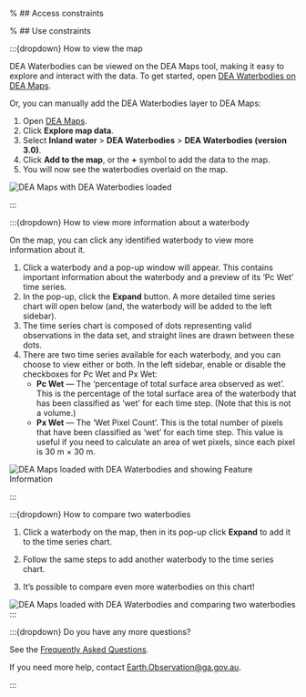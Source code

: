 % ## Access constraints

% ## Use constraints

:::{dropdown} How to view the map

DEA Waterbodies can be viewed on the DEA Maps tool, making it easy to explore and interact with the data. To get started, open [DEA Waterbodies on DEA Maps](https://maps.dea.ga.gov.au/#share=s-gMICb0o03KwPHyXV52ivMtedIrd).

Or, you can manually add the DEA Waterbodies layer to DEA Maps:

1. Open [DEA Maps](https://maps.dea.ga.gov.au).
1. Click **Explore map data**.
1. Select **Inland water** > **DEA Waterbodies** > **DEA Waterbodies (version 3.0)**. 
1. Click **Add to the map**, or the **+** symbol to add the data to the map.
1. You will now see the waterbodies overlaid on the map.

![DEA Maps with DEA Waterbodies loaded](/_files/dea-waterbodies/DEA_Waterbodies_v3.0_overview.jpg)

:::

:::{dropdown} How to view more information about a waterbody

On the map, you can click any identified waterbody to view more information about it.

1. Click a waterbody and a pop-up window will appear. This contains important information about the waterbody and a preview of its ‘Pc Wet’ time series.
1. In the pop-up, click the **Expand** button. A more detailed time series chart will open below (and, the waterbody will be added to the left sidebar).
1. The time series chart is composed of dots representing valid observations in the data set, and straight lines are drawn between these dots.
1. There are two time series available for each waterbody, and you can choose to view either or both. In the left sidebar, enable or disable the checkboxes for Pc Wet and Px Wet:
    * **Pc Wet** &mdash; The ‘percentage of total surface area observed as wet’. This is the percentage of the total surface area of the waterbody that has been classified as ‘wet’ for each time step. (Note that this is not a volume.)
    * **Px Wet** &mdash; The ‘Wet Pixel Count’. This is the total number of pixels that have been classified as ‘wet’ for each time step. This value is useful if you need to calculate an area of wet pixels, since each pixel is 30 m × 30 m.

![DEA Maps loaded with DEA Waterbodies and showing Feature Information](/_files/dea-waterbodies/DEA_Waterbodies_v3.0_user-guide.PNG)

:::

:::{dropdown} How to compare two waterbodies
1) Click a waterbody on the map, then in its pop-up click **Expand** to add it to the time series chart.

2) Follow the same steps to add another waterbody to the time series chart.

3) It’s possible to compare even more waterbodies on this chart!

![DEA Maps loaded with DEA Waterbodies and comparing two waterbodies](/_files/dea-waterbodies/DEA_Waterbodies_v3.0_user-guide-compare.PNG)
:::

:::{dropdown} Do you have any more questions?

See the [Frequently Asked Questions](./?tab=faqs). 

If you need more help, contact <a href="mailto:Earth.Observation@ga.gov.au">Earth.Observation@ga.gov.au</a>. 

:::

